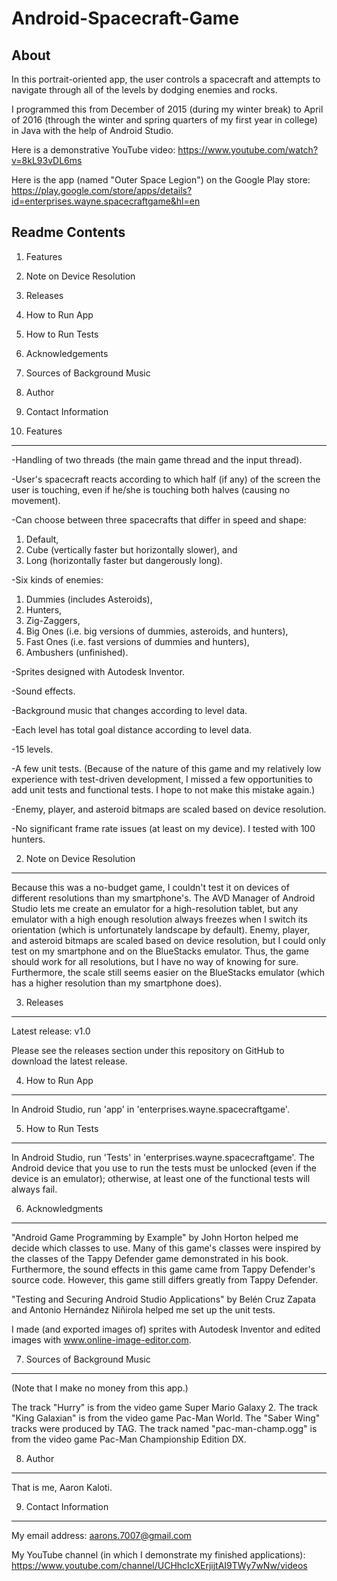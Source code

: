 # Android-Spacecraft-Game

About
-----

In this portrait-oriented app,
the user controls a spacecraft and attempts to navigate
through all of the levels by dodging enemies and rocks.

I programmed this from December of 2015 (during my winter break)
to April of 2016 (through the winter and spring quarters of my first year
in college) in Java with the help of Android Studio.

Here is a demonstrative YouTube video:
https://www.youtube.com/watch?v=8kL93vDL6ms

Here is the app (named "Outer Space Legion") on the Google Play store:
https://play.google.com/store/apps/details?id=enterprises.wayne.spacecraftgame&hl=en

Readme Contents
---------------

1) Features

2) Note on Device Resolution

3) Releases

4) How to Run App

5) How to Run Tests

6) Acknowledgements

7) Sources of Background Music

8) Author

9) Contact Information

1) Features
-----------

-Handling of two threads (the main game thread and the input thread).

-User's spacecraft reacts according to which half (if any) of the screen the
user is touching, even if he/she is touching both halves (causing no movement).

-Can choose between three spacecrafts that differ in speed and shape:
1) Default,
2) Cube (vertically faster but horizontally slower), and
3) Long (horizontally faster but dangerously long).

-Six kinds of enemies:
1) Dummies (includes Asteroids),
2) Hunters,
3) Zig-Zaggers,
4) Big Ones (i.e. big versions of dummies, asteroids, and hunters),
5) Fast Ones (i.e. fast versions of dummies and hunters),
6) Ambushers (unfinished).

-Sprites designed with Autodesk Inventor.

-Sound effects.

-Background music that changes according to level data.

-Each level has total goal distance according to level data.

-15 levels.

-A few unit tests. (Because of the nature of this game and my relatively low
experience with test-driven development, I missed a few
opportunities to add unit tests and functional tests.
I hope to not make this mistake again.)

-Enemy, player, and asteroid bitmaps are scaled based on device resolution.

-No significant frame rate issues (at least on my device). I tested with
100 hunters.

2) Note on Device Resolution
----------------------------

Because this was a no-budget game, I couldn't test it on devices
of different resolutions than my smartphone's.
The AVD Manager of Android Studio lets me create an emulator for a
high-resolution tablet, but any emulator with a high enough resolution
always freezes when I switch its
orientation (which is unfortunately landscape by default).
Enemy, player, and asteroid bitmaps are scaled based on device resolution,
but I could only test on my smartphone and on the BlueStacks emulator.
Thus, the game should work for all resolutions, but I have no
way of knowing for sure. Furthermore, the scale still seems easier
on the BlueStacks emulator (which has a higher resolution than my
smartphone does).


3) Releases
-----------

Latest release: v1.0

Please see the releases section under this repository on GitHub
to download the latest release.

4) How to Run App
-----------------

In Android Studio, run 'app' in 'enterprises.wayne.spacecraftgame'.

5) How to Run Tests
-------------------

In Android Studio, run 'Tests' in 'enterprises.wayne.spacecraftgame'.
The Android device that you use to run the tests must be unlocked (even
if the device is an emulator); otherwise, at least one of the functional
tests will always fail.

6) Acknowledgments
------------------

"Android Game Programming by Example" by John Horton helped me decide
which classes to use. Many of this game's classes were inspired
by the classes of the Tappy Defender game demonstrated in his book.
Furthermore, the sound effects in this game came from Tappy Defender's
source code. However, this game still differs greatly from Tappy Defender.

"Testing and Securing Android Studio Applications" by Belén Cruz Zapata
and Antonio Hernández Niñirola helped me set up the unit tests.

I made (and exported images of) sprites with Autodesk Inventor and edited
images with www.online-image-editor.com.

7) Sources of Background Music
------------------------------

(Note that I make no money from this app.)

The track "Hurry" is from the video game Super Mario Galaxy 2.
The track "King Galaxian" is from the video game Pac-Man World.
The "Saber Wing" tracks were produced by TAG.
The track named "pac-man-champ.ogg" is from the video game
Pac-Man Championship Edition DX.

8) Author
---------

That is me, Aaron Kaloti.

9) Contact Information
----------------------

My email address: aarons.7007@gmail.com

My YouTube channel (in which I demonstrate my finished applications):
https://www.youtube.com/channel/UCHhcIcXErjijtAI9TWy7wNw/videos